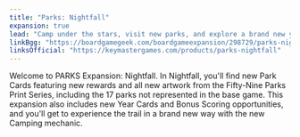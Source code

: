 ```yaml
---
title: "Parks: Nightfall"
expansion: true
lead: "Camp under the stars, visit new parks, and explore a brand new year deck."
linkBgg: "https://boardgamegeek.com/boardgameexpansion/298729/parks-nightfall"
linksOfficial: "https://keymastergames.com/products/parks-nightfall"
---
```


Welcome to PARKS Expansion: Nightfall. In Nightfall, you'll find new Park Cards featuring new rewards and all new artwork from the Fifty-Nine Parks Print Series, including the 17 parks not represented in the base game. This expansion also includes new Year Cards and Bonus Scoring opportunities, and you'll get to experience the trail in a brand new way with the new Camping mechanic.
